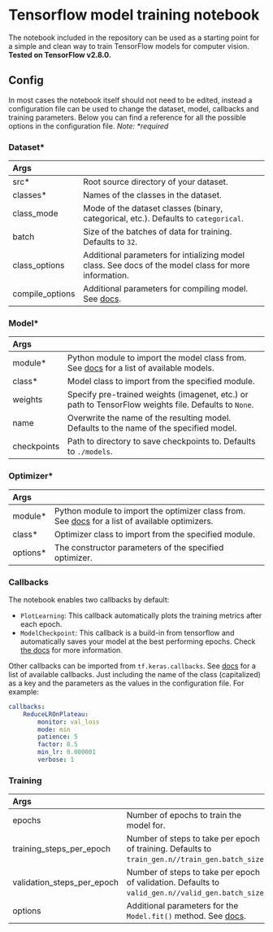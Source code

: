# Tensorflow model training notebook
The notebook included in the repository can be used as a starting point for a simple and clean way to train TensorFlow models for computer vision. **Tested on TensorFlow v2.8.0.**

## Config
In most cases the notebook itself should not need to be edited, instead a configuration file can be used to change the dataset, model, callbacks and training parameters. Below you can find a reference for all the possible options in the configuration file. *Note: \*required*

### Dataset*
| Args ||
:--                       | :-- 
src*                      | Root source directory of your dataset.
classes*                  | Names of the classes in the dataset.
class_mode                | Mode of the dataset classes (binary, categorical, etc.). Defaults to `categorical`.
batch                     | Size of the batches of data for training. Defaults to `32`.
class_options             | Additional parameters for intializing model class. See docs of the model class for more information.
compile_options           | Additional parameters for compiling model. See [docs](https://www.tensorflow.org/api_docs/python/tf/keras/Model#compile).

### Model*
| Args ||
:--                        | :-- 
module*                    | Python module to import the model class from. See [docs](https://www.tensorflow.org/api_docs/python/tf/keras/applications) for a list of available models.
class*                     | Model class to import from the specified module.
weights                    | Specify pre-trained weights (imagenet, etc.) or path to TensorFlow weights file. Defaults to `None`.
name                       | Overwrite the name of the resulting model. Defaults to the name of the specified model.
checkpoints                | Path to directory to save checkpoints to. Defaults to `./models`.

### Optimizer*
| Args ||
:--                        | :-- 
module*                    | Python module to import the optimizer class from. See [docs](https://www.tensorflow.org/api_docs/python/tf/keras/optimizers) for a list of available optimizers.
class*                     | Optimizer class to import from the specified module.
options*                   | The constructor parameters of the specified optimizer.

### Callbacks
The notebook enables two callbacks by default:
- `PlotLearning`: This callback automatically plots the training metrics after each epoch.
- `ModelCheckpoint`: This callback is a build-in from tensorflow and automatically saves your model at the best performing epochs. Check [the docs](https://www.tensorflow.org/api_docs/python/tf/keras/callbacks/ModelCheckpoint) for more information.

Other callbacks can be imported from `tf.keras.callbacks`. See [docs](https://www.tensorflow.org/api_docs/python/tf/keras/callbacks) for a list of available callbacks. Just including the name of the class (capitalized) as a key and the parameters as the values in the configuration file. For example:
```YAML
callbacks:
    ReduceLROnPlateau:
        monitor: val_loss
        mode: min
        patience: 5
        factor: 0.5
        min_lr: 0.000001
        verbose: 1
```

### Training
| Args ||
:--                        | :-- 
epochs                     | Number of epochs to train the model for.
training_steps_per_epoch   | Number of steps to take per epoch of training. Defaults to `train_gen.n//train_gen.batch_size`.
validation_steps_per_epoch | Number of steps to take per epoch of validation. Defaults to `valid_gen.n//valid_gen.batch_size`.
options                    | Additional parameters for the `Model.fit()` method. See [docs](https://www.tensorflow.org/api_docs/python/tf/keras/Model#fit).
